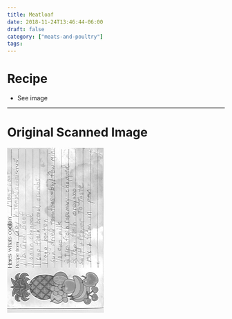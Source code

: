 ```yaml
---
title: Meatloaf
date: 2018-11-24T13:46:44-06:00
draft: false
category: ["meats-and-poultry"]
tags:
---
```


# Recipe

- See image

-----

# Original Scanned Image

![](/meats-and-poultry/meatloaf.png)